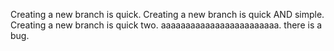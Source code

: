 Creating a new branch is quick.
Creating a new branch is quick AND simple.
Creating a new branch is quick two.
aaaaaaaaaaaaaaaaaaaaaaaa.
there is a bug.
